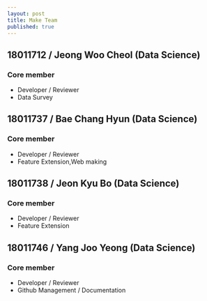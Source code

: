 ```yaml
---
layout: post
title: Make Team
published: true
---
```


## 18011712 / Jeong Woo Cheol  (Data Science)
### Core member
- Developer / Reviewer
- Data Survey
## 18011737 / Bae Chang Hyun (Data Science)
### Core member
- Developer / Reviewer
- Feature Extension,Web making
## 18011738 / Jeon Kyu Bo (Data Science)
### Core member
- Developer / Reviewer
- Feature Extension
## 18011746 / Yang Joo Yeong (Data Science)
### Core member
- Developer / Reviewer
- Github Management / Documentation
